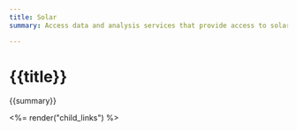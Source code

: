 ```yaml
---
title: Solar
summary: Access data and analysis services that provide access to solar resource data and NREL models.

---
```


# {{title}}
{{summary}}

<%= render("child_links") %>
